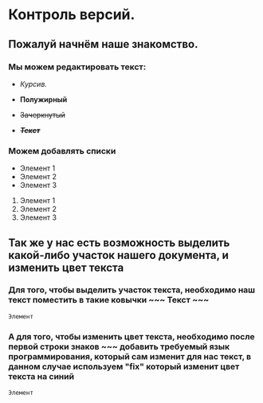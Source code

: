 # Контроль версий. #
## Пожалуй начнём наше знакомство. ##
### Мы можем редактировать текст: ###

* *Курсив.*

* **Полужирный**

* ~~Зачеркнутый~~

* ~~***Текст***~~

### Можем добавлять списки ###

* Элемент 1
* Элемент 2
* Элемент 3

1. Элемент 1
2. Элемент 2
3. Элемент 3 

## Так же у нас есть возможность выделить какой-либо участок нашего документа, и изменить цвет текста ## 

### Для того, чтобы выделить участок текста, необходимо наш текст поместить в такие ковычки ~~~ Текст ~~~ ###

~~~
Элемент
~~~

### А для того, чтобы изменить цвет текста, необходимо после первой строки знаков ~~~  добавить требуемый язык программирования, который сам изменит для нас текст, в данном случае используем "fix" который изменит цвет текста на синий ###

~~~fix
Элемент
~~~
